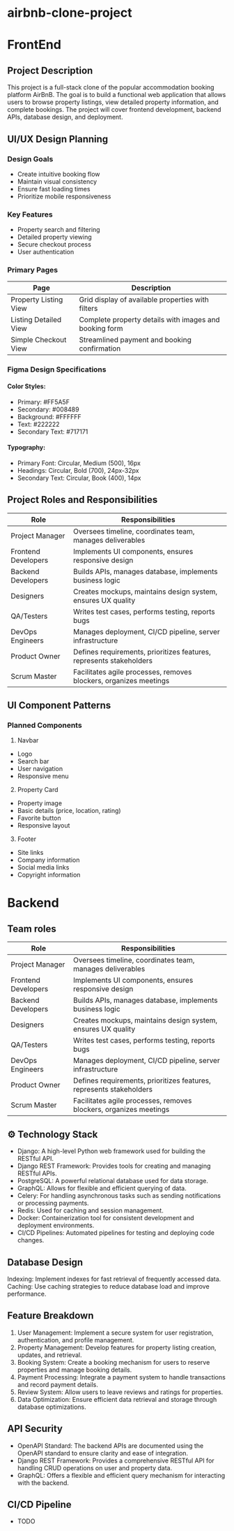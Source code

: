 # airbnb-clone-project

# FrontEnd

## Project Description
This project is a full-stack clone of the popular accommodation booking platform AirBnB. The goal is to build a functional web application that allows users to browse property listings, view detailed property information, and complete bookings. The project will cover frontend development, backend APIs, database design, and deployment.

## UI/UX Design Planning
### Design Goals
- Create intuitive booking flow
- Maintain visual consistency
- Ensure fast loading times
- Prioritize mobile responsiveness
  
### Key Features
- Property search and filtering
- Detailed property viewing
- Secure checkout process
- User authentication
  
### Primary Pages
|Page	     |    Description|
|----------|----------|
|Property Listing View	| Grid display of available properties with filters |
|Listing Detailed View	| Complete property details with images and booking form |
|Simple Checkout View	|Streamlined payment and booking confirmation|


### Figma Design Specifications
#### Color Styles:

- Primary: #FF5A5F
- Secondary: #008489
- Background: #FFFFFF
- Text: #222222
- Secondary Text: #717171
  
#### Typography:

- Primary Font: Circular, Medium (500), 16px
- Headings: Circular, Bold (700), 24px-32px
- Secondary Text: Circular, Book (400), 14px

## Project Roles and Responsibilities

| Role	 | Responsibilities	 | 
|----------|----------|
| Project Manager	 | 	Oversees timeline, coordinates team, manages deliverables 	 | 
| Frontend Developers		 | Implements UI components, ensures responsive design	 | 
| Backend Developers	 | 	Builds APIs, manages database, implements business logic	 | 
| Designers	 | 	Creates mockups, maintains design system, ensures UX quality	 | 
| QA/Testers 	 | 	Writes test cases, performs testing, reports bugs	 | 
| DevOps Engineers		 | Manages deployment, CI/CD pipeline, server infrastructure	 | 
| Product Owner		 | Defines requirements, prioritizes features, represents stakeholders	 | 
| Scrum Master		 | Facilitates agile processes, removes blockers, organizes meetings	 | 

## UI Component Patterns
### Planned Components
1. Navbar

- Logo
- Search bar
- User navigation
- Responsive menu

2. Property Card

- Property image
- Basic details (price, location, rating)
- Favorite button
- Responsive layout

3. Footer

- Site links
- Company information
- Social media links
- Copyright information

# Backend

## Team roles
| Role	 | Responsibilities	 | 
|----------|----------|
| Project Manager	 | 	Oversees timeline, coordinates team, manages deliverables 	 | 
| Frontend Developers		 | Implements UI components, ensures responsive design	 | 
| Backend Developers	 | 	Builds APIs, manages database, implements business logic	 | 
| Designers	 | 	Creates mockups, maintains design system, ensures UX quality	 | 
| QA/Testers 	 | 	Writes test cases, performs testing, reports bugs	 | 
| DevOps Engineers		 | Manages deployment, CI/CD pipeline, server infrastructure	 | 
| Product Owner		 | Defines requirements, prioritizes features, represents stakeholders	 | 
| Scrum Master		 | Facilitates agile processes, removes blockers, organizes meetings	 | 

## ⚙️ Technology Stack
- Django: A high-level Python web framework used for building the RESTful API.
- Django REST Framework: Provides tools for creating and managing RESTful APIs.
- PostgreSQL: A powerful relational database used for data storage.
- GraphQL: Allows for flexible and efficient querying of data.
- Celery: For handling asynchronous tasks such as sending notifications or processing payments.
- Redis: Used for caching and session management.
- Docker: Containerization tool for consistent development and deployment environments.
- CI/CD Pipelines: Automated pipelines for testing and deploying code changes.

## Database Design
Indexing: Implement indexes for fast retrieval of frequently accessed data.
Caching: Use caching strategies to reduce database load and improve performance.

## Feature Breakdown
1. User Management: Implement a secure system for user registration, authentication, and profile management.
2. Property Management: Develop features for property listing creation, updates, and retrieval.
3. Booking System: Create a booking mechanism for users to reserve properties and manage booking details.
4. Payment Processing: Integrate a payment system to handle transactions and record payment details.
5. Review System: Allow users to leave reviews and ratings for properties.
6. Data Optimization: Ensure efficient data retrieval and storage through database optimizations.

## API Security
- OpenAPI Standard: The backend APIs are documented using the OpenAPI standard to ensure clarity and ease of integration.
- Django REST Framework: Provides a comprehensive RESTful API for handling CRUD operations on user and property data.
- GraphQL: Offers a flexible and efficient query mechanism for interacting with the backend.

## CI/CD Pipeline
- TODO
